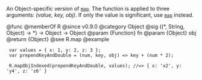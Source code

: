 An Object-specific version of [`map`](#map). The function is applied to three
arguments: *(value, key, obj)*. If only the value is significant, use
[`map`](#map) instead.

@func
@memberOf R
@since v0.9.0
@category Object
@sig ((*, String, Object) -> *) -> Object -> Object
@param {Function} fn
@param {Object} obj
@return {Object}
@see R.map
@example

     var values = { x: 1, y: 2, z: 3 };
     var prependKeyAndDouble = (num, key, obj) => key + (num * 2);

     R.mapObjIndexed(prependKeyAndDouble, values); //=> { x: 'x2', y: 'y4', z: 'z6' }
